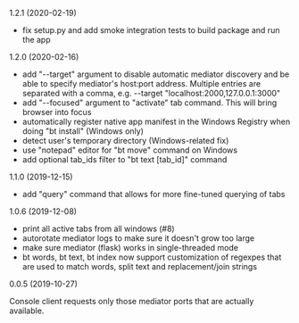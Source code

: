 1.2.1 (2020-02-19)

* fix setup.py and add smoke integration tests to build package and run the app

1.2.0 (2020-02-16)

* add "--target" argument to disable automatic mediator discovery and be
  able to specify mediator's host:port address. Multiple entries are
  separated with a comma, e.g. --target "localhost:2000,127.0.0.1:3000"
* add "--focused" argument to "activate" tab command. This will bring browser
  into focus
* automatically register native app manifest in the Windows Registry when doing
  "bt install" (Windows only)
* detect user's temporary directory (Windows-related fix)
* use "notepad" editor for "bt move" command on Windows
* add optional tab_ids filter to "bt text [tab_id]" command

1.1.0 (2019-12-15)

* add "query" command that allows for more fine-tuned querying of tabs

1.0.6 (2019-12-08)

* print all active tabs from all windows (#8)
* autorotate mediator logs to make sure it doesn't grow too large
* make sure mediator (flask) works in single-threaded mode
* bt words, bt text, bt index now support customization of regexpes
  that are used to match words, split text and replacement/join strings

0.0.5 (2019-10-27)

Console client requests only those mediator ports that are actually available.
